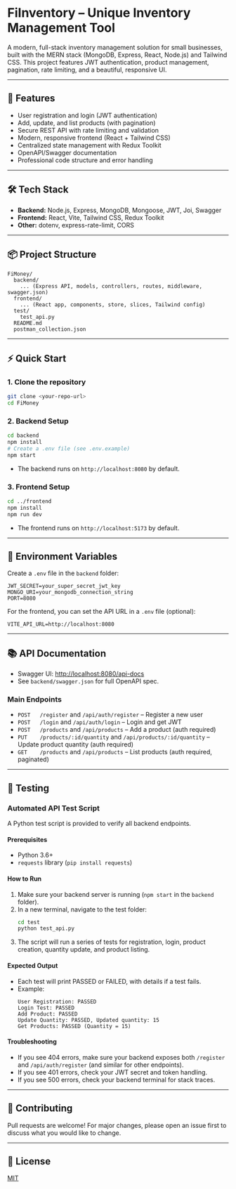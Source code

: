# FiInventory – Unique Inventory Management Tool

A modern, full-stack inventory management solution for small businesses, built with the MERN stack (MongoDB, Express, React, Node.js) and Tailwind CSS. This project features JWT authentication, product management, pagination, rate limiting, and a beautiful, responsive UI.

---

## 🚀 Features
- User registration and login (JWT authentication)
- Add, update, and list products (with pagination)
- Secure REST API with rate limiting and validation
- Modern, responsive frontend (React + Tailwind CSS)
- Centralized state management with Redux Toolkit
- OpenAPI/Swagger documentation
- Professional code structure and error handling

---

## 🛠️ Tech Stack
- **Backend:** Node.js, Express, MongoDB, Mongoose, JWT, Joi, Swagger
- **Frontend:** React, Vite, Tailwind CSS, Redux Toolkit
- **Other:** dotenv, express-rate-limit, CORS

---

## 📦 Project Structure
```
FiMoney/
  backend/
    ... (Express API, models, controllers, routes, middleware, swagger.json)
  frontend/
    ... (React app, components, store, slices, Tailwind config)
  test/
    test_api.py
  README.md
  postman_collection.json
```

---

## ⚡ Quick Start

### 1. Clone the repository
```sh
git clone <your-repo-url>
cd FiMoney
```

### 2. Backend Setup
```sh
cd backend
npm install
# Create a .env file (see .env.example)
npm start
```
- The backend runs on `http://localhost:8080` by default.

### 3. Frontend Setup
```sh
cd ../frontend
npm install
npm run dev
```
- The frontend runs on `http://localhost:5173` by default.

---

## 🔑 Environment Variables
Create a `.env` file in the `backend` folder:
```
JWT_SECRET=your_super_secret_jwt_key
MONGO_URI=your_mongodb_connection_string
PORT=8080
```

For the frontend, you can set the API URL in a `.env` file (optional):
```
VITE_API_URL=http://localhost:8080
```

---

## 📚 API Documentation
- Swagger UI: [http://localhost:8080/api-docs](http://localhost:8080/api-docs)
- See `backend/swagger.json` for full OpenAPI spec.

### Main Endpoints
- `POST   /register` and `/api/auth/register` – Register a new user
- `POST   /login` and `/api/auth/login` – Login and get JWT
- `POST   /products` and `/api/products` – Add a product (auth required)
- `PUT    /products/:id/quantity` and `/api/products/:id/quantity` – Update product quantity (auth required)
- `GET    /products` and `/api/products` – List products (auth required, paginated)

---

## 🧪 Testing

### Automated API Test Script

A Python test script is provided to verify all backend endpoints.

#### **Prerequisites**
- Python 3.6+
- `requests` library (`pip install requests`)

#### **How to Run**
1. Make sure your backend server is running (`npm start` in the `backend` folder).
2. In a new terminal, navigate to the test folder:
   ```sh
   cd test
   python test_api.py
   ```
3. The script will run a series of tests for registration, login, product creation, quantity update, and product listing.

#### **Expected Output**
- Each test will print PASSED or FAILED, with details if a test fails.
- Example:
  ```
  User Registration: PASSED
  Login Test: PASSED
  Add Product: PASSED
  Update Quantity: PASSED, Updated quantity: 15
  Get Products: PASSED (Quantity = 15)
  ```

#### **Troubleshooting**
- If you see 404 errors, make sure your backend exposes both `/register` and `/api/auth/register` (and similar for other endpoints).
- If you see 401 errors, check your JWT secret and token handling.
- If you see 500 errors, check your backend terminal for stack traces.

---

## 🤝 Contributing
Pull requests are welcome! For major changes, please open an issue first to discuss what you would like to change.

---

## 📄 License
[MIT](LICENSE) 